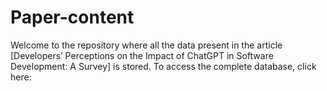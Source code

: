 # Paper-content
Welcome to the repository where all the data present in the article [Developers’ Perceptions on the Impact of ChatGPT in Software Development: A Survey] is stored. To access the complete database, click here: 
